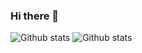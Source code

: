 ### Hi there 👋

 ![Github stats](https://github-readme-stats.vercel.app/api?username=cryptodevjose&show_icons=true&theme=default) 
 ![Github stats](https://github-readme-stats.vercel.app/api/top-langs/?username=cryptodevjose&show_icons=true&theme=default) 
